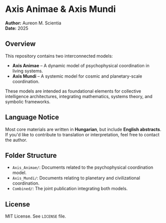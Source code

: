 # Axis Animae & Axis Mundi

**Author:** Aureon M. Scientia  
**Date:** 2025

## Overview

This repository contains two interconnected models:

- **Axis Animae** – A dynamic model of psychophysical coordination in living systems.
- **Axis Mundi** – A systemic model for cosmic and planetary-scale coordination.

These models are intended as foundational elements for collective intelligence architectures, integrating mathematics, systems theory, and symbolic frameworks.

## Language Notice

Most core materials are written in **Hungarian**, but include **English abstracts**.  
If you'd like to contribute to translation or interpretation, feel free to contact the author.

## Folder Structure

- `Axis_Animae/`: Documents related to the psychophysical coordination model.
- `Axis_Mundi/`: Documents relating to planetary and civilizational coordination.
- `Combined/`: The joint publication integrating both models.

## License

MIT License. See `LICENSE` file.
